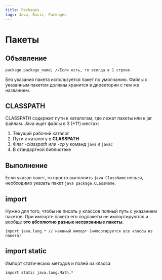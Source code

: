```yaml
---
title: Packages
tags: Java, Basic, Packages
---
```

# Пакеты
## Объявление
```java=
package package_name; //Если есть, то всегда в 1 строке
```
Без указания пакета используется пакет по умолчанию.
Файлы с указанным пакетом должны хранится в директории с тем же названием.

## CLASSPATH
CLASSPATH содержит пути к каталогам, где лежат пакеты или к jar файлам.
Java ищет файлы в 3 (+1?) местах:
1. Текущий рабочий каталог
2. Пути к каталогу в **CLASSPATH**
3. Флаг *-classpath* или *-cp* у команд `java` и `javac`
4. В стандартной библиотеке

## Выполнение
Если указан пакет, то просто выполнить `java ClassName` нельзя, необходимо указать пакет `java package.CLassName`.

## import
Нужно для того, чтобы не писать у классов полный путь с указанием пакетов.
При импорте пакета его подпакеты не импортируются и вообще **это абсолютно разные несвязанные пакеты**.
```java=
import java.lang.* // неявный импорт (импортируется все классы из пакета)
```

## import static
Импорт статических методов и полей из класса
```java=
import static java.lang.Math.*
```

